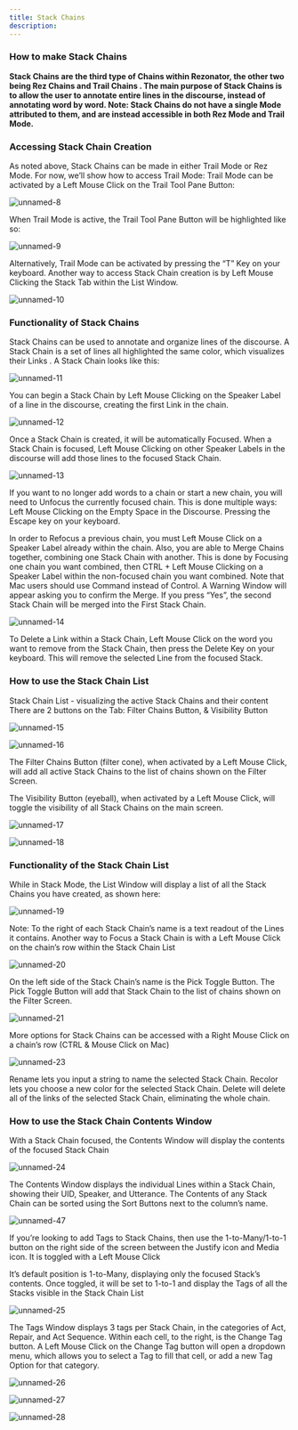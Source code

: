```yaml
---
title: Stack Chains
description: 
---
```

### How to make Stack Chains

**Stack Chains are the third type of Chains within Rezonator, the other two being Rez Chains  and Trail Chains . The main purpose of Stack Chains is to allow the user to annotate entire lines in the discourse, instead of annotating word by word. Note: Stack Chains do not have a single Mode attributed to them, and are instead accessible in both Rez Mode and Trail Mode.**

### Accessing Stack Chain Creation
As noted above, Stack Chains can be made in either Trail Mode or Rez Mode. For now, we’ll show how to access Trail Mode:
Trail Mode can be activated by a Left Mouse Click on the Trail Tool Pane Button:

![unnamed-8](https://user-images.githubusercontent.com/77072787/132411387-4ad4bf78-9eb0-4b0f-9c4f-e673e6ab002a.png)

When Trail Mode is active, the Trail Tool Pane Button will be highlighted like so:

![unnamed-9](https://user-images.githubusercontent.com/77072787/132411398-92d512d4-954e-4293-ad0b-bc63fff92598.png)

Alternatively, Trail Mode can be activated by pressing the “T” Key on your keyboard.
Another way to access Stack Chain creation is by Left Mouse Clicking the Stack Tab within the List Window.  

![unnamed-10](https://user-images.githubusercontent.com/77072787/132411458-d4d52216-e6bc-4d40-b03f-9d9f843be214.png)

### Functionality of Stack Chains
Stack Chains can be used to annotate and organize lines of the discourse. A Stack Chain is a set of lines all highlighted the same color, which visualizes their Links . A Stack Chain looks like this: 

![unnamed-11](https://user-images.githubusercontent.com/77072787/132411510-2c707511-0ed9-4935-bb84-6a78ffdf45a4.png)

You can begin a Stack Chain by Left Mouse Clicking on the Speaker Label of a line in the discourse, creating the first Link in the chain.

![unnamed-12](https://user-images.githubusercontent.com/77072787/132411540-371ab9f6-2cd3-4c9a-89aa-93e5601037c1.png)

Once a Stack Chain is created, it will be automatically Focused. When a Stack Chain is focused, Left Mouse Clicking on other Speaker Labels in the discourse will add those lines to the focused Stack Chain.

![unnamed-13](https://user-images.githubusercontent.com/77072787/132411602-ab2dd40f-09ff-4b5d-9ed9-617cecbb4ca9.png)

If you want to no longer add words to a chain or start a new chain, you will need to Unfocus the currently focused chain. This is done multiple ways:
Left Mouse Clicking on the Empty Space in the Discourse.
Pressing the Escape key on your keyboard.

In order to Refocus a previous chain, you must Left Mouse Click on a Speaker Label already within the chain. 
Also, you are able to Merge Chains together, combining one Stack Chain with another. This is done by Focusing one chain you want combined, then CTRL + Left Mouse Clicking on a Speaker Label within the non-focused chain you want combined. Note that Mac users should use Command instead of Control. A Warning Window will appear asking you to confirm the Merge. If you press “Yes”, the second Stack Chain will be merged into the First Stack Chain.

![unnamed-14](https://user-images.githubusercontent.com/77072787/132411736-06159d8f-ec3c-408e-b715-f45e2027b0fe.png)

To Delete a Link within a Stack Chain, Left Mouse Click on the word you want to remove from the Stack Chain, then press the Delete Key on your keyboard. This will remove the selected Line from the focused Stack.

### How to use the Stack Chain List

Stack Chain List - visualizing the active Stack Chains and their content
There are 2 buttons on the Tab: Filter Chains Button, & Visibility Button

![unnamed-15](https://user-images.githubusercontent.com/77072787/132411850-17a0e0c5-4bf6-46e0-a8d1-14c49f89efc8.png)

![unnamed-16](https://user-images.githubusercontent.com/77072787/132411856-b9d2305e-fbd2-4553-b7d9-0b3ed695ec68.png)

The Filter Chains Button (filter cone), when activated by a Left Mouse Click, will add all active Stack Chains to the list of chains shown on the Filter Screen.

The Visibility Button (eyeball), when activated by a Left Mouse Click, will toggle the visibility of all Stack Chains on the main screen.

![unnamed-17](https://user-images.githubusercontent.com/77072787/132411887-7b7dc753-1b5b-40c5-a151-efa21d4e73d5.png)

![unnamed-18](https://user-images.githubusercontent.com/77072787/132411893-dfbc0042-4ee8-4c66-9bbf-81b99af5012d.png)

### Functionality of the Stack Chain List
While in Stack Mode, the List Window will display a list of all the Stack Chains you have created, as shown here:

![unnamed-19](https://user-images.githubusercontent.com/77072787/132412025-5a96bdab-3fc9-4a40-b9e3-aad5a6ffefb1.png)

Note: To the right of each Stack Chain’s name is a text readout of the Lines it contains.
Another way to Focus a Stack Chain is with a Left Mouse Click on the chain’s row within the Stack Chain List

![unnamed-20](https://user-images.githubusercontent.com/77072787/132412075-362cfe9f-dc26-4b63-b558-0c4857516da5.png)

On the left side of the Stack Chain’s name is the Pick Toggle Button. The Pick Toggle Button will add that Stack Chain to the list of chains shown on the Filter Screen.

![unnamed-21](https://user-images.githubusercontent.com/77072787/132412112-d74bb32d-9050-4888-b33d-7565c8ee77c3.png)

More options for Stack Chains can be accessed with a Right Mouse Click on a chain’s row (CTRL & Mouse Click on Mac)

![unnamed-23](https://user-images.githubusercontent.com/77072787/132413113-b4667285-651a-417c-9c28-cba2d582e83a.png)

Rename lets you input a string to name the selected Stack Chain.
Recolor lets you choose a new color for the selected Stack Chain.
Delete will delete all of the links of the selected Stack Chain, eliminating the whole chain.

### How to use the Stack Chain Contents Window

With a Stack Chain focused, the Contents Window will display the contents of the focused Stack Chain

![unnamed-24](https://user-images.githubusercontent.com/77072787/132413194-d5acf01f-e9b1-413f-a06a-d3db2792e91b.png)

The Contents Window displays the individual Lines within a Stack Chain, showing their UID, Speaker, and Utterance.
The Contents of any Stack Chain can be sorted using the Sort Buttons next to the column’s name.

![unnamed-47](https://user-images.githubusercontent.com/77072787/132413296-c4a1b0eb-5caa-4cc1-8415-f2c0f05cfd6c.png)

If you’re looking to add Tags to Stack Chains, then use the 1-to-Many/1-to-1 button on the right side of the screen between the Justify icon and Media icon. It is toggled with a Left Mouse Click

It’s default position is 1-to-Many, displaying only the focused Stack’s contents. Once toggled, it will be set to 1-to-1 and display the Tags of all the Stacks visible in the Stack Chain List

![unnamed-25](https://user-images.githubusercontent.com/77072787/132413343-7ae71100-66b7-47ba-af49-7f82df94f6cd.png)

The Tags Window displays 3 tags per Stack Chain, in the categories of  Act, Repair, and Act Sequence.
Within each cell, to the right, is the Change Tag button. A Left Mouse Click on the Change Tag button will open a dropdown menu, which allows you to select a Tag to fill that cell, or add a new Tag Option for that category.

![unnamed-26](https://user-images.githubusercontent.com/77072787/132413397-8f7d30ca-f0ff-445c-a458-fbfe4214a5ef.png)

![unnamed-27](https://user-images.githubusercontent.com/77072787/132413408-71c5a3e9-60db-4b6b-8b30-84eb92741847.png)

![unnamed-28](https://user-images.githubusercontent.com/77072787/132413419-ba4e9d7f-31aa-49f5-9750-a1c77582fcd1.png)



